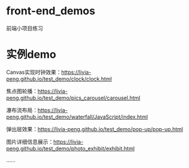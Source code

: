 # front-end_demos
前端小项目练习




# 实例demo

Canvas实现时钟效果：https://livia-peng.github.io/test_demo/clock/clock.html

焦点图轮播：https://livia-peng.github.io/test_demo/pics_carousel/carousel.html

瀑布流布局：https://livia-peng.github.io/test_demo/waterfall/JavaScript/index.html

弹出层效果：https://livia-peng.github.io/test_demo/pop-up/pop-up.html

图片详细信息展示：https://livia-peng.github.io/test_demo/photo_exhibit/exhibit.html

......
